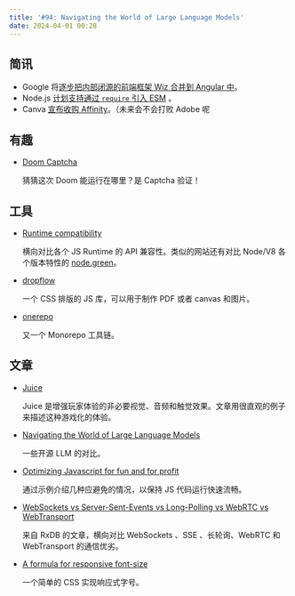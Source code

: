 ```yaml
---
title: '#94: Navigating the World of Large Language Models'
date: 2024-04-01 00:28
---
```




## 简讯

- Google 将[逐步把内部闭源的前端框架 Wiz 合并到 Angular 中](https://twitter.com/sarah_edo/status/1770478763253379488)。
- Node.js [计划支持通过 `require` 引入 ESM](https://joyeecheung.github.io/blog/2024/03/18/require-esm-in-node-js/) 。
- Canva [宣布收购 Affinity](https://www.canva.com/newsroom/news/affinity/)。（未来会不会打败 Adobe 呢

## 有趣

- [Doom Captcha](https://vivirenremoto.github.io/doomcaptcha/)
  
    猜猜这次 Doom 能运行在哪里？是 Captcha 验证！
    

## 工具

- [Runtime compatibility](https://runtime-compat.unjs.io/)
  
    横向对比各个 JS Runtime 的 API 兼容性。类似的网站还有对比 Node/V8 各个版本特性的 [node.green](https://node.green/)。
    
- [dropflow](https://github.com/chearon/dropflow)
  
    一个 CSS 排版的 JS 库，可以用于制作 PDF 或者 canvas 和图片。
    
- [onerepo](https://github.com/paularmstrong/onerepo)
  
    又一个 Monorepo 工具链。
    

## 文章

- [Juice](https://garden.bradwoods.io/notes/design/juice)
  
    Juice 是增强玩家体验的非必要视觉、音频和触觉效果。文章用很直观的例子来描述这种游戏化的体验。
    
- [Navigating the World of Large Language Models](https://www.bentoml.com/blog/navigating-the-world-of-large-language-models)
  
    一些开源 LLM 的对比。
    
- [Optimizing Javascript for fun and for profit](https://romgrk.com/posts/optimizing-javascript)
  
    通过示例介绍几种应避免的情况，以保持 JS 代码运行快速流畅。
    
- [WebSockets vs Server-Sent-Events vs Long-Polling vs WebRTC vs WebTransport](https://rxdb.info/articles/websockets-sse-polling-webrtc-webtransport.html)
  
    来自 RxDB 的文章，横向对比 WebSockets 、SSE 、长轮询、WebRTC 和 WebTransport 的通信优劣。
    
- [A formula for responsive font-size](https://jameshfisher.com/2024/03/12/a-formula-for-responsive-font-size/)
  
    一个简单的 CSS 实现响应式字号。